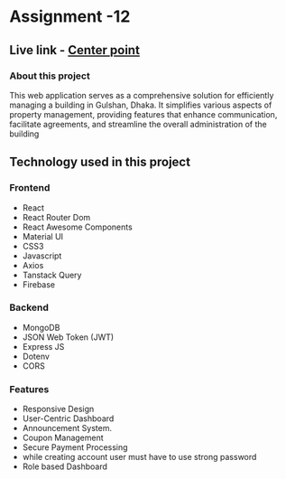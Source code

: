 # Assignment -12
## Live link - [Center point](https://assignment-12-65a07.web.app/)

### About this project

This web application serves as a comprehensive solution for efficiently managing a building in Gulshan, Dhaka. It simplifies various aspects of property management, providing features that enhance communication, facilitate agreements, and streamline the overall administration of the building

## Technology used in this project
### Frontend
 - React
 - React Router Dom
 - React Awesome Components
 - Material UI
 - CSS3
 - Javascript
 - Axios
 - Tanstack Query
 - Firebase
 

 ### Backend
  - MongoDB
  - JSON Web Token (JWT)
  - Express JS
  - Dotenv
  - CORS

### Features

- Responsive Design
- User-Centric Dashboard
- Announcement System.
- Coupon Management
- Secure Payment Processing
- while creating account user must have to use strong password
- Role based Dashboard
## 
    